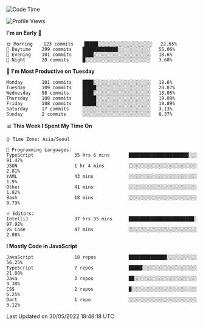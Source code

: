 <!--START_SECTION:waka-->
![Code Time](http://img.shields.io/badge/Code%20Time-0%20secs-blue)

![Profile Views](http://img.shields.io/badge/Profile%20Views-0-blue)

**I'm an Early 🐤** 

```text
🌞 Morning    123 commits    █████░░░░░░░░░░░░░░░░░░░░   22.65% 
🌆 Daytime    299 commits    █████████████░░░░░░░░░░░░   55.06% 
🌃 Evening    101 commits    ████░░░░░░░░░░░░░░░░░░░░░   18.6% 
🌙 Night      20 commits     █░░░░░░░░░░░░░░░░░░░░░░░░   3.68%

```
📅 **I'm Most Productive on Tuesday** 

```text
Monday       101 commits    ████░░░░░░░░░░░░░░░░░░░░░   18.6% 
Tuesday      109 commits    █████░░░░░░░░░░░░░░░░░░░░   20.07% 
Wednesday    98 commits     ████░░░░░░░░░░░░░░░░░░░░░   18.05% 
Thursday     108 commits    █████░░░░░░░░░░░░░░░░░░░░   19.89% 
Friday       108 commits    █████░░░░░░░░░░░░░░░░░░░░   19.89% 
Saturday     17 commits     ░░░░░░░░░░░░░░░░░░░░░░░░░   3.13% 
Sunday       2 commits      ░░░░░░░░░░░░░░░░░░░░░░░░░   0.37%

```


📊 **This Week I Spent My Time On** 

```text
⌚︎ Time Zone: Asia/Seoul

💬 Programming Languages: 
TypeScript               35 hrs 6 mins       ██████████████████████░░░   91.47% 
JSON                     1 hr 4 mins         ░░░░░░░░░░░░░░░░░░░░░░░░░   2.81% 
YAML                     43 mins             ░░░░░░░░░░░░░░░░░░░░░░░░░   1.9% 
Other                    41 mins             ░░░░░░░░░░░░░░░░░░░░░░░░░   1.82% 
Bash                     18 mins             ░░░░░░░░░░░░░░░░░░░░░░░░░   0.79%

🔥 Editors: 
IntelliJ                 37 hrs 35 mins      ████████████████████████░   97.92% 
VS Code                  47 mins             ░░░░░░░░░░░░░░░░░░░░░░░░░   2.08%

```

**I Mostly Code in JavaScript** 

```text
JavaScript               18 repos            ██████████████░░░░░░░░░░░   56.25% 
TypeScript               7 repos             █████░░░░░░░░░░░░░░░░░░░░   21.88% 
Java                     3 repos             ██░░░░░░░░░░░░░░░░░░░░░░░   9.38% 
CSS                      2 repos             █░░░░░░░░░░░░░░░░░░░░░░░░   6.25% 
Dart                     1 repo              ░░░░░░░░░░░░░░░░░░░░░░░░░   3.12%

```



 Last Updated on 30/05/2022 18:48:18 UTC
<!--END_SECTION:waka-->
